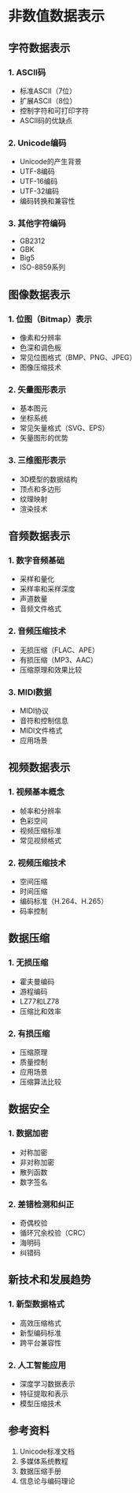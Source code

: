 # 非数值数据表示

## 字符数据表示

### 1. ASCII码
- 标准ASCII（7位）
- 扩展ASCII（8位）
- 控制字符和可打印字符
- ASCII码的优缺点

### 2. Unicode编码
- Unicode的产生背景
- UTF-8编码
- UTF-16编码
- UTF-32编码
- 编码转换和兼容性

### 3. 其他字符编码
- GB2312
- GBK
- Big5
- ISO-8859系列

## 图像数据表示

### 1. 位图（Bitmap）表示
- 像素和分辨率
- 色深和调色板
- 常见位图格式（BMP、PNG、JPEG）
- 图像压缩技术

### 2. 矢量图形表示
- 基本图元
- 坐标系统
- 常见矢量格式（SVG、EPS）
- 矢量图形的优势

### 3. 三维图形表示
- 3D模型的数据结构
- 顶点和多边形
- 纹理映射
- 渲染技术

## 音频数据表示

### 1. 数字音频基础
- 采样和量化
- 采样率和采样深度
- 声道数量
- 音频文件格式

### 2. 音频压缩技术
- 无损压缩（FLAC、APE）
- 有损压缩（MP3、AAC）
- 压缩原理和效果比较

### 3. MIDI数据
- MIDI协议
- 音符和控制信息
- MIDI文件格式
- 应用场景

## 视频数据表示

### 1. 视频基本概念
- 帧率和分辨率
- 色彩空间
- 视频压缩标准
- 常见视频格式

### 2. 视频压缩技术
- 空间压缩
- 时间压缩
- 编码标准（H.264、H.265）
- 码率控制

## 数据压缩

### 1. 无损压缩
- 霍夫曼编码
- 游程编码
- LZ77和LZ78
- 压缩比和效率

### 2. 有损压缩
- 压缩原理
- 质量控制
- 应用场景
- 压缩算法比较

## 数据安全

### 1. 数据加密
- 对称加密
- 非对称加密
- 散列函数
- 数字签名

### 2. 差错检测和纠正
- 奇偶校验
- 循环冗余校验（CRC）
- 海明码
- 纠错码

## 新技术和发展趋势

### 1. 新型数据格式
- 高效压缩格式
- 新型编码标准
- 跨平台兼容性

### 2. 人工智能应用
- 深度学习数据表示
- 特征提取和表示
- 模型压缩技术

## 参考资料
1. Unicode标准文档
2. 多媒体系统教程
3. 数据压缩手册
4. 信息论与编码理论